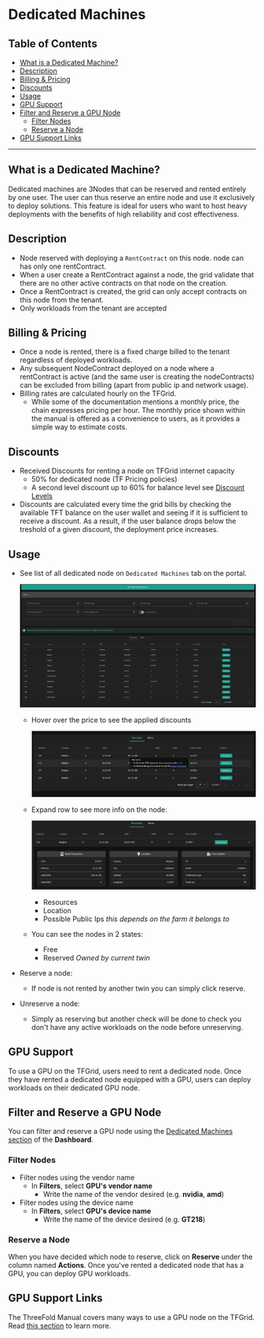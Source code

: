 <h1> Dedicated Machines </h1>

<h2> Table of Contents </h2>

- [What is a Dedicated Machine?](#what-is-a-dedicated-machine)
- [Description](#description)
- [Billing \& Pricing](#billing--pricing)
- [Discounts](#discounts)
- [Usage](#usage)
- [GPU Support](#gpu-support)
- [Filter and Reserve a GPU Node](#filter-and-reserve-a-gpu-node)
  - [Filter Nodes](#filter-nodes)
  - [Reserve a Node](#reserve-a-node)
- [GPU Support Links](#gpu-support-links)

***

## What is a Dedicated Machine?

Dedicated machines are 3Nodes that can be reserved and rented entirely by one user. The user can thus reserve an entire node and use it exclusively to deploy solutions. This feature is ideal for users who want to host heavy deployments with the benefits of high reliability and cost effectiveness.

## Description

- Node reserved with deploying a `RentContract` on this node. node can has only one rentContract.
- When a user create a RentContract against a node, the grid validate that there are no other active contracts on that node on the creation.
- Once a RentContract is created, the grid can only accept contracts on this node from the tenant.
- Only workloads from the tenant are accepted

## Billing & Pricing

- Once a node is rented, there is a fixed charge billed to the tenant regardless of deployed workloads.
- Any subsequent NodeContract deployed on a node where a rentContract is active (and the same user is creating the nodeContracts) can be excluded from billing (apart from public ip and network usage).
- Billing rates are calculated hourly on the TFGrid. 
  - While some of the documentation mentions a monthly price, the chain expresses pricing per hour. The monthly price shown within the manual is offered as a convenience to users, as it provides a simple way to estimate costs.

## Discounts

- Received Discounts for renting a node on TFGrid internet capacity
  - 50% for dedicated node (TF Pricing policies)
  - A second level discount up to 60% for balance level see [Discount Levels](../../../knowledge_base/cloud/pricing/staking_discount_levels.md)
- Discounts are calculated every time the grid bills by checking the available TFT balance on the user wallet and seeing if it is sufficient to receive a discount. As a result, if the user balance drops below the treshold of a given discount, the deployment price increases.

## Usage

- See list of all dedicated node on `Dedicated Machines` tab on the portal.

    ![ ](../img/dedicated_machines.png)

  - Hover over the price to see the applied discounts

    ![](../img/dashboard_dedicated_nodes_discounts.png)

  - Expand row to see more info on the node:
  
    ![ ](../img/dashboard_dedicated_nodes_details.png)
    - Resources
    - Location
    - Possible Public Ips *this depends on the farm it belongs to*

  - You can see the nodes in 2 states:
    - Free
    - Reserved *Owned by current twin*
- Reserve a node:
  - If node is not rented by another twin you can simply click reserve.


- Unreserve a node:
  - Simply as reserving but another check will be done to check you don't have any active workloads on the node before unreserving.

## GPU Support

To use a GPU on the TFGrid, users need to rent a dedicated node. Once they have rented a dedicated node equipped with a GPU, users can deploy workloads on their dedicated GPU node.

## Filter and Reserve a GPU Node

You can filter and reserve a GPU node using the [Dedicated Machines section](https://dashboard.grid.tf/#/deploy/dedicated-nodes/) of the **Dashboard**.

### Filter Nodes

- Filter nodes using the vendor name
  - In **Filters**, select **GPU's vendor name**
    - Write the name of the vendor desired (e.g. **nvidia**, **amd**)
- Filter nodes using the device name
  - In **Filters**, select **GPU's device name**
    - Write the name of the device desired (e.g. **GT218**)

### Reserve a Node

When you have decided which node to reserve, click on **Reserve** under the column named **Actions**. Once you've rented a dedicated node that has a GPU, you can deploy GPU workloads.

## GPU Support Links

The ThreeFold Manual covers many ways to use a GPU node on the TFGrid. Read [this section](../../system_administrators/gpu/gpu_toc.md) to learn more.